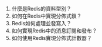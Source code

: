 1. 什麼是Redis的資料型別？
2. 如何在Redis中實現分佈式鎖？
3. Redis如何處理並發寫入？
4. 如何實現Redis中的消息訂閱和發布？
5. 如何使用Redis實現分佈式計數器？
